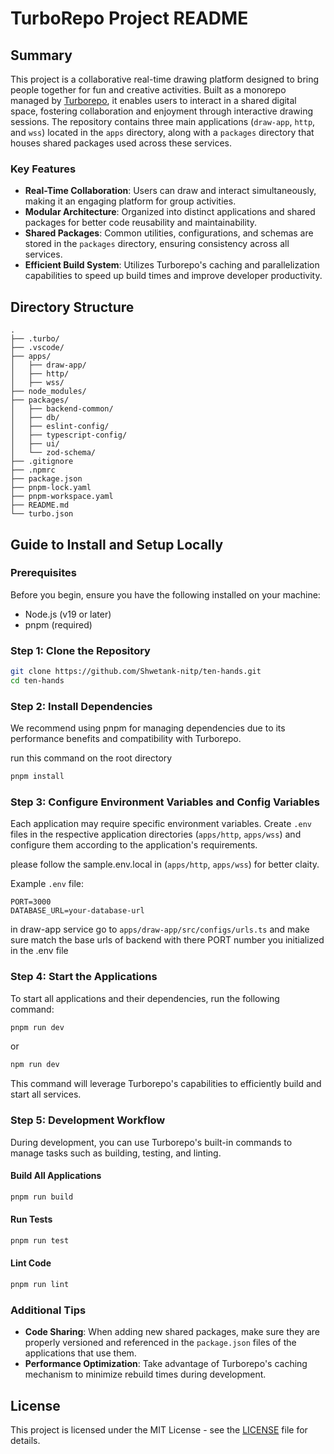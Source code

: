 # TurboRepo Project README

## Summary

This project is a collaborative real-time drawing platform designed to bring people together for fun and creative activities. Built as a monorepo managed by [Turborepo](https://turbo.build/repo), it enables users to interact in a shared digital space, fostering collaboration and enjoyment through interactive drawing sessions. The repository contains three main applications (`draw-app`, `http`, and `wss`) located in the `apps` directory, along with a `packages` directory that houses shared packages used across these services.

### Key Features

- **Real-Time Collaboration**: Users can draw and interact simultaneously, making it an engaging platform for group activities.
- **Modular Architecture**: Organized into distinct applications and shared packages for better code reusability and maintainability.
- **Shared Packages**: Common utilities, configurations, and schemas are stored in the `packages` directory, ensuring consistency across all services.
- **Efficient Build System**: Utilizes Turborepo's caching and parallelization capabilities to speed up build times and improve developer productivity.

## Directory Structure

```
.
├── .turbo/
├── .vscode/
├── apps/
│   ├── draw-app/
│   ├── http/
│   ├── wss/
├── node_modules/
├── packages/
│   ├── backend-common/
│   ├── db/
│   ├── eslint-config/
│   ├── typescript-config/
│   ├── ui/
│   └── zod-schema/
├── .gitignore
├── .npmrc
├── package.json
├── pnpm-lock.yaml
├── pnpm-workspace.yaml
├── README.md
└── turbo.json
```

## Guide to Install and Setup Locally

### Prerequisites

Before you begin, ensure you have the following installed on your machine:

- Node.js (v19 or later)
- pnpm (required)

### Step 1: Clone the Repository

```bash
git clone https://github.com/Shwetank-nitp/ten-hands.git
cd ten-hands
```

### Step 2: Install Dependencies

We recommend using pnpm for managing dependencies due to its performance benefits and compatibility with Turborepo.

run this command on the root directory

```bash
pnpm install
```

### Step 3: Configure Environment Variables and Config Variables

Each application may require specific environment variables. Create `.env` files in the respective application directories (`apps/http`, `apps/wss`) and configure them according to the application's requirements.

please follow the sample.env.local in (`apps/http`, `apps/wss`) for better claity.

Example `.env` file:

```plaintext
PORT=3000
DATABASE_URL=your-database-url
```

in draw-app service go to `apps/draw-app/src/configs/urls.ts` and make sure match the base urls of backend with there PORT number you initialized in the .env file

### Step 4: Start the Applications

To start all applications and their dependencies, run the following command:

```bash
pnpm run dev
```

or

```bash
npm run dev
```

This command will leverage Turborepo's capabilities to efficiently build and start all services.

### Step 5: Development Workflow

During development, you can use Turborepo's built-in commands to manage tasks such as building, testing, and linting.

#### Build All Applications

```bash
pnpm run build
```

#### Run Tests

```bash
pnpm run test
```

#### Lint Code

```bash
pnpm run lint
```

### Additional Tips

- **Code Sharing**: When adding new shared packages, make sure they are properly versioned and referenced in the `package.json` files of the applications that use them.
- **Performance Optimization**: Take advantage of Turborepo's caching mechanism to minimize rebuild times during development.

## License

This project is licensed under the MIT License - see the [LICENSE](LICENSE) file for details.
